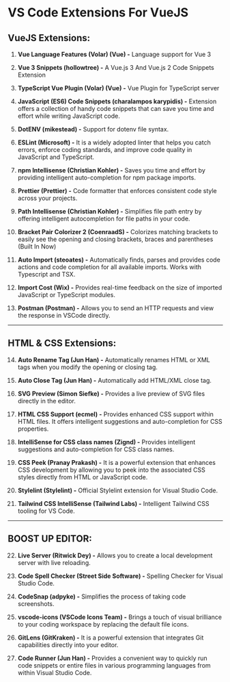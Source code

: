 # VS Code Extensions For VueJS

## VueJS Extensions:

1. **Vue Language Features (Volar) (Vue) -** Language support for Vue 3

2. **Vue 3 Snippets (hollowtree) -** A Vue.js 3 And Vue.js 2 Code Snippets Extension

3. **TypeScript Vue Plugin (Volar) (Vue) -** Vue Plugin for TypeScript server

4. **JavaScript (ES6) Code Snippets (charalampos karypidis) -** Extension offers a collection of handy code snippets that can save you time and effort while writing JavaScript code.

5. **DotENV (mikestead) -** Support for dotenv file syntax.

6. **ESLint (Microsoft) -** It is a widely adopted linter that helps you catch errors, enforce coding standards, and improve code quality in JavaScript and TypeScript.

7. **npm Intellisense (Christian Kohler) -** Saves you time and effort by providing intelligent auto-completion for npm package imports.

8. **Prettier (Prettier) -** Code formatter that enforces consistent code style across your projects.

9. **Path Intellisense (Christian Kohler) -** Simplifies file path entry by offering intelligent autocompletion for file paths in your code.

10. **Bracket Pair Colorizer 2 (CoenraadS) -** Colorizes matching brackets to easily see the opening and closing brackets, braces and parentheses (Built In Now)

11. **Auto Import (steoates) -** Automatically finds, parses and provides code actions and code completion for all available imports. Works with Typescript and TSX.

12. **Import Cost (Wix) -** Provides real-time feedback on the size of imported JavaScript or TypeScript modules.

13. **Postman (Postman) -** Allows you to send an HTTP requests and view the response in VSCode directly.

---

## HTML & CSS Extensions:

14. **Auto Rename Tag (Jun Han) -** Automatically renames HTML or XML tags when you modify the opening or closing tag.

15. **Auto Close Tag (Jun Han) -** Automatically add HTML/XML close tag.

16. **SVG Preview (Simon Siefke) -** Provides a live preview of SVG files directly in the editor.

17. **HTML CSS Support (ecmel) -** Provides enhanced CSS support within HTML files. It offers intelligent suggestions and auto-completion for CSS properties.

18. **IntelliSense for CSS class names (Zignd) -** Provides intelligent suggestions and auto-completion for CSS class names.

19. **CSS Peek (Pranay Prakash) -** It is a powerful extension that enhances CSS development by allowing you to peek into the associated CSS styles directly from HTML or JavaScript code.

20. **Stylelint (Stylelint) -** Official Stylelint extension for Visual Studio Code.

21. **Tailwind CSS IntelliSense (Tailwind Labs) -** Intelligent Tailwind CSS tooling for VS Code.

---

## BOOST UP EDITOR:

22. **Live Server (Ritwick Dey) -** Allows you to create a local development server with live reloading.

23. **Code Spell Checker (Street Side Software) -** Spelling Checker for Visual Studio Code.

24. **CodeSnap (adpyke) -** Simplifies the process of taking code screenshots.

25. **vscode-icons (VSCode Icons Team) -** Brings a touch of visual brilliance to your coding workspace by replacing the default file icons.

26. **GitLens (GitKraken) -** It is a powerful extension that integrates Git capabilities directly into your editor.

27. **Code Runner (Jun Han) -** Provides a convenient way to quickly run code snippets or entire files in various programming languages from within Visual Studio Code.
